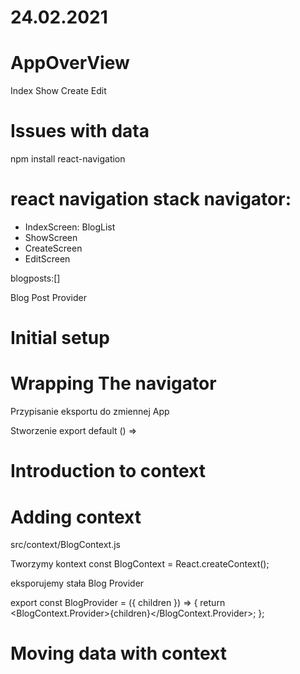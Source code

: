 # 24.02.2021
# AppOverView
Index
Show
Create
Edit

# Issues with data
npm install react-navigation

# react navigation stack navigator:
- IndexScreen:
BlogList
- ShowScreen
- CreateScreen
- EditScreen

blogposts:[]

Blog Post Provider

# Initial setup

# Wrapping The navigator
Przypisanie eksportu do zmiennej App

Stworzenie export default () =>


# Introduction to context

# Adding context
src/context/BlogContext.js

Tworzymy kontext
const BlogContext = React.createContext();

eksporujemy stała Blog Provider

export const BlogProvider = ({ children }) => {
  return <BlogContext.Provider>{children}</BlogContext.Provider>;
};

# Moving data with context
